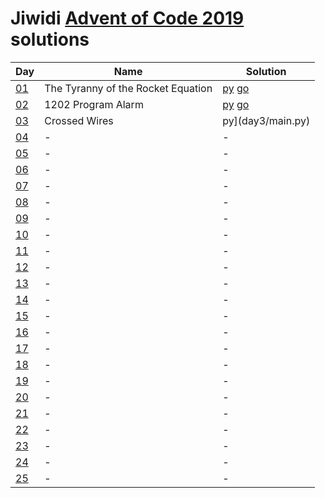# Jiwidi [Advent of Code 2019](https://adventofcode.com/2019) solutions

|Day|Name|Solution|
|---|---|---|
|[01](https://adventofcode.com/2019/day/1)|The Tyranny of the Rocket Equation|[py](day1/main.py) [go](day1/main.go)|
|[02](https://adventofcode.com/2019/day/2)|1202 Program Alarm|[py](day2/main.py) [go](day2/main.go)|
|[03](https://adventofcode.com/2019/day/3)|Crossed Wires|py](day3/main.py)|
|[04](https://adventofcode.com/2019/day/4)|-|-|
|[05](https://adventofcode.com/2019/day/5)|-|-|
|[06](https://adventofcode.com/2019/day/6)|-|-|
|[07](https://adventofcode.com/2019/day/7)|-|-|
|[08](https://adventofcode.com/2019/day/8)|-|-|
|[09](https://adventofcode.com/2019/day/9)|-|-|
|[10](https://adventofcode.com/2019/day/10)|-|-|
|[11](https://adventofcode.com/2019/day/11)|-|-|
|[12](https://adventofcode.com/2019/day/12)|-|-|
|[13](https://adventofcode.com/2019/day/13)|-|-|
|[14](https://adventofcode.com/2019/day/14)|-|-|
|[15](https://adventofcode.com/2019/day/15)|-|-|
|[16](https://adventofcode.com/2019/day/16)|-|-|
|[17](https://adventofcode.com/2019/day/17)|-|-|
|[18](https://adventofcode.com/2019/day/18)|-|-|
|[19](https://adventofcode.com/2019/day/19)|-|-|
|[20](https://adventofcode.com/2019/day/20)|-|-|
|[21](https://adventofcode.com/2019/day/21)|-|-|
|[22](https://adventofcode.com/2019/day/22)|-|-|
|[23](https://adventofcode.com/2019/day/23)|-|-|
|[24](https://adventofcode.com/2019/day/24)|-|-|
|[25](https://adventofcode.com/2019/day/25)|-|-|